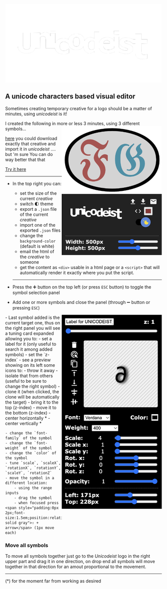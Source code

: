 
![Unicodeist](src/img/unicodeist.png?raw=true)




A unicode characters based visual editor
---

Sometimes creating temporary creative for a logo should be a matter of minutes, using _unicodeist_ is it!

I created the following in more or less 3 minutes, using 3 different symbols...
<img align="right" width="322"  src="src/img/ss0.png?raw=true">

[here](./src//img/fg.json) you could download exactly that creative and import it in _unicodeist_ .... but 'm sure You can do way better that that 


[Try it here](https://fedeghe.github.io/Unicodeist/)

---
- In the top right you can:<img align="right" width="322"  src="src/img/ss1.png?raw=true">
    - set the size of the current _creative_
    - switch 🌓 theme
    - export a `.json` file of the current _creative_
    - import one of the exported `.json` files
    - change the `background-color` (default is white)
    - email the html of the _creative_ to someone
    - get the content as `<div>` usable in a html page or a `<script>` that will automatically render it exactly where you put the script.
    ---

- Press the ➕ button on the top left (or press `ESC` button) to toggle the symbol selection panel  

- Add one or more symbols and close the panel (through ➖ button or pressing `ESC`)  
<img align="right" width="322"  src="src/img/ss2.png?raw=true">
- Last symbol added is the current target one, thus on the right panel you will see a tuning card expanded allowing you to:  
    - set a label for it (only useful to search it among added symbols)
    - set the `z-index`
    - see a preview showing on its left some icons to:
        - throw it away 
        - isolate that from others (useful to be sure to change the right symbol)
        - clone it  (when clicked, the clone will be automatically the target)
        - bring it to the top (z-index)
        - move it to the bottom (z-index)
        - center horizontally *
        - center vertically *  
            
    - change the `font-family` of the symbol  
    - change the `font-weight` of the symbol
    - change the `color` of the symbol
    - tune `scale`, `scaleX`, `rotationX`, `rotationY`, `scaleY`, `rotationZ`
    - move the symbol in a different location:  
        - using the range inputs
        - drag the symbol
        - when focused press <span style="padding:0px 2px;font-size:1.5em;position:relative;top:2px;border:1px solid gray">⇧ + arrow</span> (1px move each)



### Move all symbols  

To move all symbols together just go to the _Unicodeist_ logo in the right upper part and drag it in one direction, on drop end all symbols will move together in that direction for an amout proportional to the movement.


---
\(*) for the moment far from working as desired

